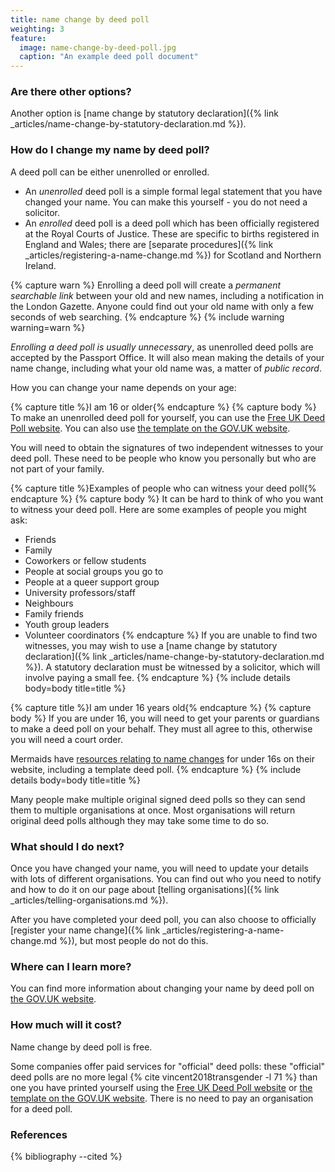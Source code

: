 ```yaml
---
title: name change by deed poll
weighting: 3
feature:
  image: name-change-by-deed-poll.jpg
  caption: "An example deed poll document"
---
```


### Are there other options?

Another option is [name change by statutory declaration]({% link _articles/name-change-by-statutory-declaration.md %}).

### How do I change my name by deed poll?

A deed poll can be either unenrolled or enrolled.

- An *unenrolled* deed poll is a simple formal legal statement that you have changed your name. You can make this yourself - you do not need a solicitor.
- An *enrolled* deed poll is a deed poll which has been officially registered at the Royal Courts of Justice. These are specific to births registered in England and Wales; there are [separate procedures]({% link _articles/registering-a-name-change.md %}) for Scotland and Northern Ireland.

{% capture warn %}
Enrolling a deed poll will create a *permanent searchable link* between your old and new names, including a notification in the London Gazette. Anyone could find out your old name with only a few seconds of web searching.
{% endcapture %}
{% include warning warning=warn %}

*Enrolling a deed poll is usually unnecessary*, as unenrolled deed polls are accepted by the Passport Office. It will also mean making the details of your name change, including what your old name was, a matter of *public record*.

How you can change your name depends on your age:

{% capture title %}I am 16 or older{% endcapture %}
{% capture body %}
To make an unenrolled deed poll for yourself, you can use the [Free UK Deed Poll website](https://freedeedpoll.org.uk/). You can also use [the template on the GOV.UK website](https://www.gov.uk/change-name-deed-poll/make-an-adult-deed-poll). 

You will need to obtain the signatures of two independent witnesses to your deed poll. These need to be people who know you personally but who are not part of your family. 

{% capture title %}Examples of people who can witness your deed poll{% endcapture %}
{% capture body %}
It can be hard to think of who you want to witness your deed poll. Here are some examples of people you might ask:
- Friends
- Family
- Coworkers or fellow students
- People at social groups you go to
- People at a queer support group
- University professors/staff
- Neighbours
- Family friends
- Youth group leaders
- Volunteer coordinators
{% endcapture %}
If you are unable to find two witnesses, you may wish to use a [name change by statutory declaration]({% link _articles/name-change-by-statutory-declaration.md %}). A statutory declaration must be witnessed by a solicitor, which will involve paying a small fee.
{% endcapture %}
{% include details body=body title=title %}    

{% capture title %}I am under 16 years old{% endcapture %}
{% capture body %}
If you are under 16, you will need to get your parents or guardians to make a deed poll on your behalf. They must all agree to this, otherwise you will need a court order. 

Mermaids have [resources relating to name changes](https://mermaidsuk.org.uk/legal-resources/) for under 16s on their website, including a template deed poll.
{% endcapture %}
{% include details body=body title=title %}   

Many people make multiple original signed deed polls so they can send them to multiple organisations at once. Most organisations will return original deed polls although they may take some time to do so.

### What should I do next?

Once you have changed your name, you will need to update your details with lots of different organisations. You can find out who you need to notify and how to do it on our page about [telling organisations]({% link _articles/telling-organisations.md %}).

After you have completed your deed poll, you can also choose to officially [register your name change]({% link _articles/registering-a-name-change.md %}), but most people do not do this.

### Where can I learn more?

You can find more information about changing your name by deed poll on [the GOV.UK website](https://www.gov.uk/change-name-deed-poll/overview).

### How much will it cost?

Name change by deed poll is free.

Some companies offer paid services for "official" deed polls: these "official" deed polls are no more legal {% cite vincent2018transgender -l 71 %} than one you have printed yourself using the [Free UK Deed Poll website](https://freedeedpoll.org.uk/) or [the template on the GOV.UK website](https://www.gov.uk/change-name-deed-poll/make-an-adult-deed-poll). There is no need to pay an organisation for a deed poll. 

### References

{% bibliography --cited %}
